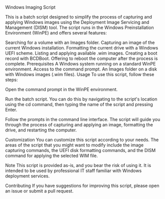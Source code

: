Windows Imaging Script

This is a batch script designed to simplify the process of capturing and applying Windows images using the Deployment Image Servicing and Management (DISM) tool. The script runs in the Windows Preinstallation Environment (WinPE) and offers several features:

Searching for a volume with an Images folder.
Capturing an image of the current Windows installation.
Formatting the current drive with a Windows UEFI scheme.
Listing and applying available .wim images.
Creating a boot record with BCDBoot.
Offering to reboot the computer after the process is complete.
Prerequisites
A Windows system running on a standard WinPE environment.
Access to the command prompt.
An Images folder on a disk with Windows images (.wim files).
Usage
To use this script, follow these steps:

Open the command prompt in the WinPE environment.

Run the batch script. You can do this by navigating to the script's location using the cd command, then typing the name of the script and pressing Enter.

Follow the prompts in the command line interface. The script will guide you through the process of capturing and applying an image, formatting the drive, and restarting the computer.

Customization
You can customize this script according to your needs. The areas of the script that you might want to modify include the image capturing commands, the UEFI disk formatting commands, and the DISM command for applying the selected WIM file.

Note
This script is provided as-is, and you bear the risk of using it. It is intended to be used by professional IT staff familiar with Windows deployment services.

Contributing
If you have suggestions for improving this script, please open an issue or submit a pull request.
